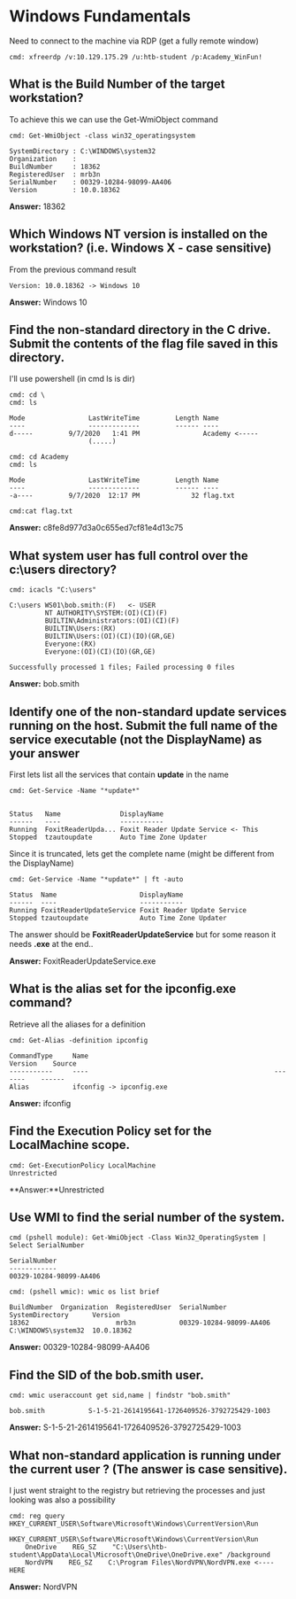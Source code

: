 # Windows Fundamentals

Need to connect to the machine via RDP (get a fully remote window)

```
cmd: xfreerdp /v:10.129.175.29 /u:htb-student /p:Academy_WinFun!
```

## What is the Build Number of the target workstation?

To achieve this we can use the Get-WmiObject command
```
cmd: Get-WmiObject -class win32_operatingsystem

SystemDirectory : C:\WINDOWS\system32
Organization    :
BuildNumber     : 18362
RegisteredUser  : mrb3n
SerialNumber    : 00329-10284-98099-AA406
Version         : 10.0.18362
``` 

**Answer:** 18362 

## Which Windows NT version is installed on the workstation? (i.e. Windows X - case sensitive)

From the previous command result
```
Version: 10.0.18362 -> Windows 10
```

**Answer:** Windows 10

## Find the non-standard directory in the C drive. Submit the contents of the flag file saved in this directory.

I'll use powershell (in cmd ls is dir)
``` 
cmd: cd \
cmd: ls

Mode                LastWriteTime         Length Name
----                -------------         ------ ----
d-----         9/7/2020   1:41 PM                Academy <-----
                    (.....)

cmd: cd Academy
cmd: ls

Mode                LastWriteTime         Length Name
----                -------------         ------ ----
-a----         9/7/2020  12:17 PM             32 flag.txt

cmd:cat flag.txt
```

**Answer:** c8fe8d977d3a0c655ed7cf81e4d13c75

## What system user has full control over the c:\users directory?

```
cmd: icacls "C:\users"

C:\users WS01\bob.smith:(F)   <- USER
         NT AUTHORITY\SYSTEM:(OI)(CI)(F)
         BUILTIN\Administrators:(OI)(CI)(F)
         BUILTIN\Users:(RX)
         BUILTIN\Users:(OI)(CI)(IO)(GR,GE)
         Everyone:(RX)
         Everyone:(OI)(CI)(IO)(GR,GE)

Successfully processed 1 files; Failed processing 0 files
```

**Answer:** bob.smith

## Identify one of the non-standard update services running on the host. Submit the full name of the service executable (not the DisplayName) as your answer

First lets list all the services that contain **update** in the name

```
cmd: Get-Service -Name "*update*"


Status   Name               DisplayName
------   ----               -----------
Running  FoxitReaderUpda... Foxit Reader Update Service <- This
Stopped  tzautoupdate       Auto Time Zone Updater
```

Since it is truncated, lets get the complete name (might be different from the DisplayName)
```
cmd: Get-Service -Name "*update*" | ft -auto

Status  Name                     DisplayName
------  ----                     -----------
Running FoxitReaderUpdateService Foxit Reader Update Service
Stopped tzautoupdate             Auto Time Zone Updater
```

The answer should be **FoxitReaderUpdateService** but for some reason it needs **.exe** at the end.. 

**Answer:** FoxitReaderUpdateService.exe

## What is the alias set for the ipconfig.exe command?

Retrieve all the aliases for a definition  
``` 
cmd: Get-Alias -definition ipconfig

CommandType     Name                                               Version    Source
-----------     ----                                               -------    ------
Alias           ifconfig -> ipconfig.exe
```
**Answer:** ifconfig

## Find the Execution Policy set for the LocalMachine scope.

```
cmd: Get-ExecutionPolicy LocalMachine
Unrestricted
```
**Answer:**Unrestricted

##  Use WMI to find the serial number of the system.

```
cmd (pshell module): Get-WmiObject -Class Win32_OperatingSystem | Select SerialNumber

SerialNumber
------------
00329-10284-98099-AA406

cmd: (pshell wmic): wmic os list brief

BuildNumber  Organization  RegisteredUser  SerialNumber             SystemDirectory      Version
18362                      mrb3n           00329-10284-98099-AA406  C:\WINDOWS\system32  10.0.18362
```
**Answer:** 00329-10284-98099-AA406

##  Find the SID of the bob.smith user.

```
cmd: wmic useraccount get sid,name | findstr "bob.smith"

bob.smith           S-1-5-21-2614195641-1726409526-3792725429-1003
```

**Answer:** S-1-5-21-2614195641-1726409526-3792725429-1003

##  What non-standard application is running under the current user ? (The answer is case sensitive).

I just went straight to the registry but retrieving the processes and just looking was also a possibility 
```
cmd: reg query HKEY_CURRENT_USER\Software\Microsoft\Windows\CurrentVersion\Run

HKEY_CURRENT_USER\Software\Microsoft\Windows\CurrentVersion\Run
    OneDrive    REG_SZ    "C:\Users\htb-student\AppData\Local\Microsoft\OneDrive\OneDrive.exe" /background
    NordVPN    REG_SZ    C:\Program Files\NordVPN\NordVPN.exe <---- HERE
```

**Answer:** NordVPN